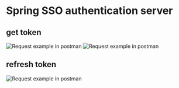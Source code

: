 # Spring SSO authentication server
## get token
![Request example in postman](https://raw.githubusercontent.com/fnasibov/spring_sso_security/master/request_get_toke_example%5B1%5D.png)
![Request example in postman](https://raw.githubusercontent.com/fnasibov/spring_sso_security/master/request_get_token_example%5B2%5D.png)
## refresh token
![Request example in postman](https://raw.githubusercontent.com/fnasibov/spring_sso_security/master/request_refresh_token.png)
